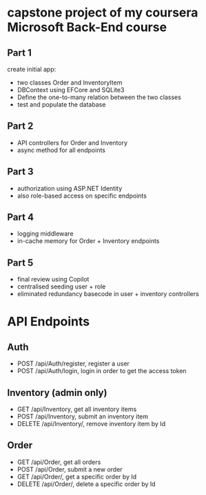 # capstone project of my coursera Microsoft Back-End course

## Part 1
create initial app:
* two classes Order and InventoryItem
* DBContext using EFCore and SQLite3
* Define the one-to-many relation between the two classes
* test and populate the database

## Part 2
* API controllers for Order and Inventory
* async method for all endpoints

## Part 3
* authorization using ASP.NET Identity
* also role-based access on specific endpoints

## Part 4
* logging middleware
* in-cache memory for Order + Inventory endpoints

## Part 5
* final review using Copilot
* centralised seeding user + role
* eliminated redundancy basecode in user + inventory controllers

# API Endpoints

## Auth
* POST /api/Auth/register, register a user
* POST /api/Auth/login, login in order to get the access token

## Inventory (admin only)
* GET /api/Inventory, get all inventory items
* POST /api/Inventory, submit an inventory item
* DELETE /api/Inventory/<id>, remove inventory item by Id

## Order
* GET /api/Order, get all orders
* POST /api/Order, submit a new order
* GET /api/Order/<id>, get a specific order by Id
* DELETE /api/Order/<id>, delete a specific order by Id
